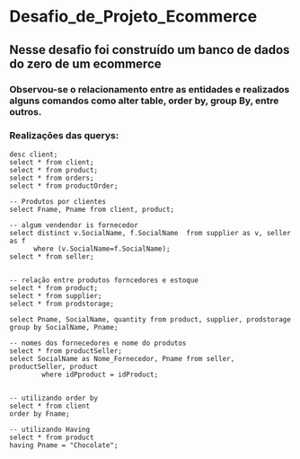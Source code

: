 # Desafio_de_Projeto_Ecommerce

## Nesse desafio foi construído um banco de dados do zero de um ecommerce

### Observou-se o relacionamento entre as entidades e realizados alguns comandos como alter table, order by, group By, entre outros.

### Realizações das querys:

```use ecommerce;
desc client;
select * from client;
select * from product;
select * from orders;
select * from productOrder;

-- Produtos por clientes
select Fname, Pname from client, product;

-- algum vendendor is fornecedor
select distinct v.SocialName, f.SocialName  from supplier as v, seller as f
      where (v.SocialName=f.SocialName);
select * from seller;


-- relação entre produtos forncedores e estoque 
select * from product;
select * from supplier;
select * from prodstorage;

select Pname, SocialName, quantity from product, supplier, prodstorage
group by SocialName, Pname;

-- nomes dos fornecedores e nome do produtos 
select * from productSeller;
select SocialName as Nome_Fornecedor, Pname from seller, productSeller, product 
		where idPproduct = idProduct;
        
        
-- utilizando order by
select * from client
order by Fname;

-- utilizando Having 
select * from product 
having Pname = "Chocolate";
```
